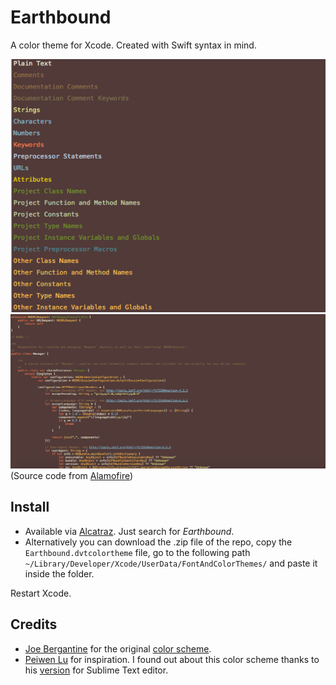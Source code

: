 Earthbound
==========

A color theme for Xcode. Created with Swift syntax in mind.

![](https://raw.githubusercontent.com/Isuru-Nanayakkara/Earthbound/master/example1.png)
![](https://raw.githubusercontent.com/Isuru-Nanayakkara/Earthbound/master/example2.png)
(Source code from [Alamofire](https://github.com/Alamofire/Alamofire))

## Install

* Available via [Alcatraz](https://github.com/supermarin/Alcatraz). Just search for *Earthbound*.
* Alternatively you can download the .zip file of the repo, copy the `Earthbound.dvtcolortheme` file, go to the following path `~/Library/Developer/Xcode/UserData/FontAndColorThemes/` and paste it inside the folder.

Restart Xcode.

## Credits

* [Joe Bergantine](https://github.com/jbergantine) for the original [color scheme](http://joebergantine.com/projects/color-schemes/birds-of-paradise/).
* [Peiwen Lu](https://github.com/P233) for inspiration. I found out about this color scheme thanks to his [version](https://github.com/P233/Syntax-highlighting-for-Swift) for Sublime Text editor.
